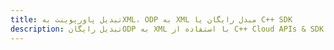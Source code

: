 ---title: تبدیل پاورپوینت بهXML، ODP به XML مبدل رایگان یا C++ SDKdescription: تبدیل رایگانODP به XML با استفاده از C++ Cloud APIs & SDK. همچنین اسناد Microsoft PowerPoint را در Cloud ایجاد، ویرایش و رندر کنید.---